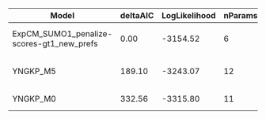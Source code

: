 | Model                                     | deltaAIC | LogLikelihood | nParams | ParamValues                                   |
|-------------------------------------------|----------|---------------|---------|-----------------------------------------------|
| ExpCM_SUMO1_penalize-scores-gt1_new_prefs | 0.00     | -3154.52      | 6       | beta=0.92, kappa=1.99, omega=0.08             |
| YNGKP_M5                                  | 189.10   | -3243.07      | 12      | alpha_omega=0.30, beta_omega=3.19, kappa=1.31 |
| YNGKP_M0                                  | 332.56   | -3315.80      | 11      | kappa=1.32, omega=0.04                        |